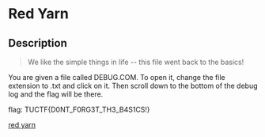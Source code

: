 # Red Yarn

## Description
>We like the simple things in life -- this file went back to the basics!

You are given a file called DEBUG.COM.  To open it, change the file extension to .txt and click on it.  Then scroll down to the bottom of the debug log and the flag will be there.

flag: TUCTF{D0NT_F0RG3T_TH3_B4S1CS!}

[red yarn](https://tuctf.com/files/60a9251080f33414cab55f339ff62a0e/DEBUG.COM?token=eyJ0ZWFtX2lkIjo0ODMsInVzZXJfaWQiOjg2MSwiZmlsZV9pZCI6MTV9.XeNGNg.79mHnvrNHihcrAolxWXNkMxqO54)